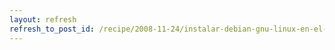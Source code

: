 ```yaml
---
layout: refresh
refresh_to_post_id: /recipe/2008-11-24/instalar-debian-gnu-linux-en-el-acer-aspire-one-a150l
---
```

